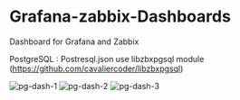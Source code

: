 # Grafana-zabbix-Dashboards
Dashboard for Grafana and Zabbix

PostgreSQL :
Postresql.json use libzbxpgsql module (https://github.com/cavaliercoder/libzbxpgsql)

![pg-dash-1](https://user-images.githubusercontent.com/23724516/31942389-67ba8366-b8c5-11e7-8db3-8a10ae1573f8.PNG)
![pg-dash-2](https://user-images.githubusercontent.com/23724516/31942395-6802d92c-b8c5-11e7-8019-054eef62f6ab.PNG)
![pg-dash-3](https://user-images.githubusercontent.com/23724516/31942392-67e22cfe-b8c5-11e7-8e5b-fcd15feb8d1e.PNG)
